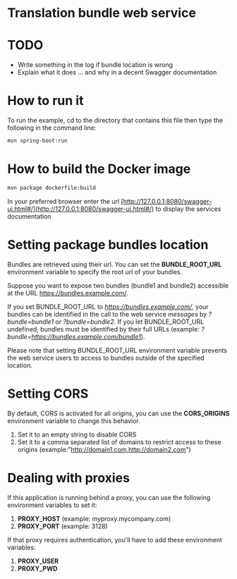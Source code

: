 # Translation bundle web service 

# TODO
* Write something in the log if bundle location is wrong
* Explain what it does ... and why in a decent Swagger documentation

# How to run it
To run the example, cd to the directory that contains this file then type the following in the command line:

```bash
mvn spring-boot:run
```
# How to build the Docker image
```bash
mvn package dockerfile:build
```

In your preferred browser enter the url [http://127.0.0.1:8080/swagger-ui.html#/](http://127.0.0.1:8080/swagger-ui.html#/) to display the services documentation

# Setting package bundles location
Bundles are retrieved using their url. You can set the **BUNDLE_ROOT_URL** environment variable to specify the root url of your bundles.

Suppose you want to expose two bundles (bundle1 and bundle2) accessible at the URL https://bundles.example.com/.

If you set BUNDLE\_ROOT_URL to *https://bundles.example.com/*, your bundles can be identified in the call to the web service *messages* by *?bundle=bundle1* or *?bundle=bundle2*. If you let BUNDLE\_ROOT_URL undefined, bundles must be identified by their full URLs (example: *?bundle=https://bundles.example.com/bundle1*).

Please note that setting BUNDLE\_ROOT_URL environment variable prevents the web service users to access to bundles outside of the specified location.    

# Setting CORS
By default, CORS is activated for all origins, you can use the **CORS_ORIGINS** environment variable to change this behavior.
1. Set it to an empty string to disable CORS
2. Set it to a comma separated list of domains to restrict access to these origins (example:"http://domain1.com,http://domain2.com") 

# Dealing with proxies
If this application is running behind a proxy, you can use the following environment variables to set it:
1. **PROXY_HOST** (example: myproxy.mycompany.com)
2. **PROXY_PORT** (example: 3128)

If that proxy requires authentication, you'll have to add these environment variables:
1. **PROXY_USER**
2. **PROXY_PWD**